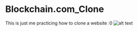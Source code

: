 # Blockchain.com_Clone
This is just me practicing how to clone a website :0
![alt text](https://res.cloudinary.com/crunchbase-production/image/upload/c_lpad,f_auto,q_auto:eco,dpr_1/krinnxb23kgp75s0jyhp)
